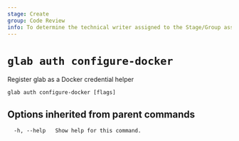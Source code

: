 ```yaml
---
stage: Create
group: Code Review
info: To determine the technical writer assigned to the Stage/Group associated with this page, see https://about.gitlab.com/handbook/product/ux/technical-writing/#assignments
---
```


<!--
This documentation is auto generated by a script.
Please do not edit this file directly. Run `make gen-docs` instead.
-->

# `glab auth configure-docker`

Register glab as a Docker credential helper

```plaintext
glab auth configure-docker [flags]
```

## Options inherited from parent commands

```plaintext
  -h, --help   Show help for this command.
```
